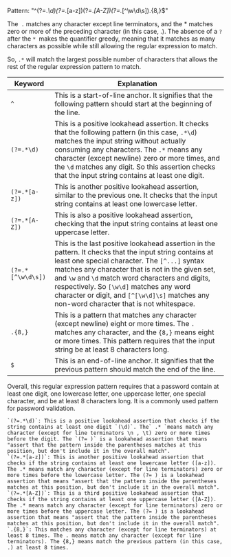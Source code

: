 Pattern: "^(?=.*\d)(?=.*[a-z])(?=.*[A-Z])(?=.*[^\w\d\s]).{8,}$"


The` .` matches any character except line terminators, and the * matches zero or more of the preceding character (in this case, .). The absence of a `?` after the `* `makes the quantifier greedy, meaning that it matches as many characters as possible while still allowing the regular expression to match.

So, `.*` will match the largest possible number of characters that allows the rest of the regular expression pattern to match.


| Keyword | Explanation |
| --- | --- |
| `^` | This is a start-of-line anchor. It signifies that the following pattern should start at the beginning of the line. |
| `(?=.*\d)` | This is a positive lookahead assertion. It checks that the following pattern (in this case, `.*\d`) matches the input string without actually consuming any characters. The `.*` means any character (except newline) zero or more times, and the `\d` matches any digit. So this assertion checks that the input string contains at least one digit. |
| `(?=.*[a-z])` | This is another positive lookahead assertion, similar to the previous one. It checks that the input string contains at least one lowercase letter. |
| `(?=.*[A-Z])` | This is also a positive lookahead assertion, checking that the input string contains at least one uppercase letter. |
| `(?=.*[^\w\d\s])` | This is the last positive lookahead assertion in the pattern. It checks that the input string contains at least one special character. The `[^...]` syntax matches any character that is not in the given set, and `\w` and `\d` match word characters and digits, respectively. So `[\w\d]` matches any word character or digit, and `[^[\w\d]\s]` matches any non-word character that is not whitespace. |
| `.{8,}` | This is a pattern that matches any character (except newline) eight or more times. The `.` matches any character, and the `{8,}` means eight or more times. This pattern requires that the input string be at least 8 characters long. |
| `$` | This is an end-of-line anchor. It signifies that the previous pattern should match the end of the line. |

Overall, this regular expression pattern requires that a password contain at least one digit, one lowercase letter, one uppercase letter, one special character, and be at least 8 characters long. It is a commonly used pattern for password validation.




    `(?=.*\d)`: This is a positive lookahead assertion that checks if the string contains at least one digit `(\d)`. The` .* `means match any character (except for line terminators \n , \t) zero or more times before the digit. The `(?= )` is a lookahead assertion that means "assert that the pattern inside the parentheses matches at this position, but don't include it in the overall match".
    `(?=.*[a-z])`: This is another positive lookahead assertion that checks if the string contains at least one lowercase letter ([a-z]). The .* means match any character (except for line terminators) zero or more times before the lowercase letter. The (?= ) is a lookahead assertion that means "assert that the pattern inside the parentheses matches at this position, but don't include it in the overall match".
    `(?=.*[A-Z])`: This is a third positive lookahead assertion that checks if the string contains at least one uppercase letter ([A-Z]). The .* means match any character (except for line terminators) zero or more times before the uppercase letter. The (?= ) is a lookahead assertion that means "assert that the pattern inside the parentheses matches at this position, but don't include it in the overall match".
    `.{8,}`: This matches any character (except for line terminators) at least 8 times. The . means match any character (except for line terminators). The {8,} means match the previous pattern (in this case, .) at least 8 times.
